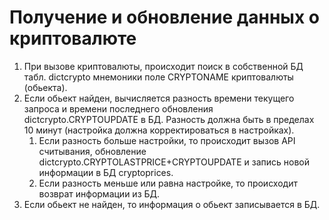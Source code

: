 # Получение и обновление данных о криптовалюте
1. При вызове криптовалюты, происходит поиск в собственной БД табл. dictcrypto мнемоники поле CRYPTONAME криптовалюты (обьекта).
2. Если обьект найден, вычисляется разность времени текущего запроса и времени последнего обновления dictcrypto.CRYPTOUPDATE в БД. Разность должна быть в пределах 10 минут (настройка должна корректироваться в настройках). 
    1. Если разность больше настройки, то происходит вызов API считывания, обновление dictcrypto.CRYPTOLASTPRICE+CRYPTOUPDATE и запись новой информации в БД cryptoprices.
    2. Если разность меньше или равна настройке, то происходит возврат информации из БД.
3. Если обьект не найден, то информация о обьект записывается в БД.
